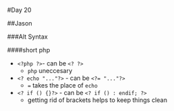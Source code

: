 #Day 20

##Jason

###Alt Syntax

####short php

* `<?php ?>`- can be  `<? ?>`
	* `php` uneccesary
* `<? echo "..."?>` - can be  `<?= "..."?>` 
	* `=` takes the place of `echo`
* `<? if () {}?>` - can be `<? if () : endif; ?>`
	* getting rid of brackets helps to keep things clean